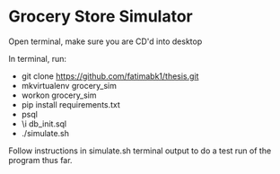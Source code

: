 
# Grocery Store Simulator

Open terminal, make sure you are CD'd into desktop

In terminal, run: 

* git clone https://github.com/fatimabk1/thesis.git
* mkvirtualenv grocery_sim
* workon grocery_sim
* pip install requirements.txt
* psql
* \i db_init.sql
* ./simulate.sh


Follow instructions in simulate.sh terminal output to do a test run of the program thus far.




